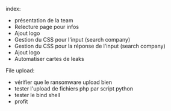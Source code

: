 index: 
* présentation de la team
* Relecture page pour infos
* Ajout logo
* Gestion du CSS pour l'input (search company)
* Gestion du CSS pour la réponse de l'input (search company)
* Ajout logo
* Automatiser cartes de leaks

File upload:
* vérifier que le ransomware upload bien
* tester l'upload de fichiers php par script python
* tester le bind shell
* profit    